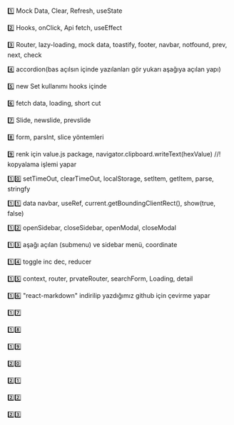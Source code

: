 1️⃣ Mock Data, Clear, Refresh, useState 

2️⃣ Hooks, onClick, Api fetch, useEffect

3️⃣ Router, lazy-loading, mock data, toastify, footer, navbar, notfound, prev, next, check

4️⃣ accordion(bas açılsın içinde yazılanları gör yukarı aşağıya açılan yapı)

5️⃣ new Set kullanımı hooks içinde

6️⃣ fetch data, loading, short cut

7️⃣ Slide, newslide, prevslide

8️⃣ form, parsInt, slice yöntemleri

9️⃣ renk için value.js package, navigator.clipboard.writeText(hexValue) //! kopyalama işlemi yapar

1️⃣0️⃣ setTimeOut, clearTimeOut, localStorage, setItem, getItem, parse, stringfy 

1️⃣1️⃣ data navbar, useRef, current.getBoundingClientRect(), show(true, false)

1️⃣2️⃣ openSidebar, closeSidebar, openModal, closeModal

1️⃣3️⃣ aşağı açılan (submenu) ve sidebar menü,  coordinate

1️⃣4️⃣ toggle inc dec, reducer

1️⃣5️⃣ context, router, prvateRouter, searchForm, Loading, detail

1️⃣6️⃣  "react-markdown" indirilip yazdığımız github için çevirme yapar

1️⃣7️⃣

1️⃣8️⃣

1️⃣9️⃣

2️⃣0️⃣

2️⃣1️⃣

2️⃣2️⃣

2️⃣3️⃣